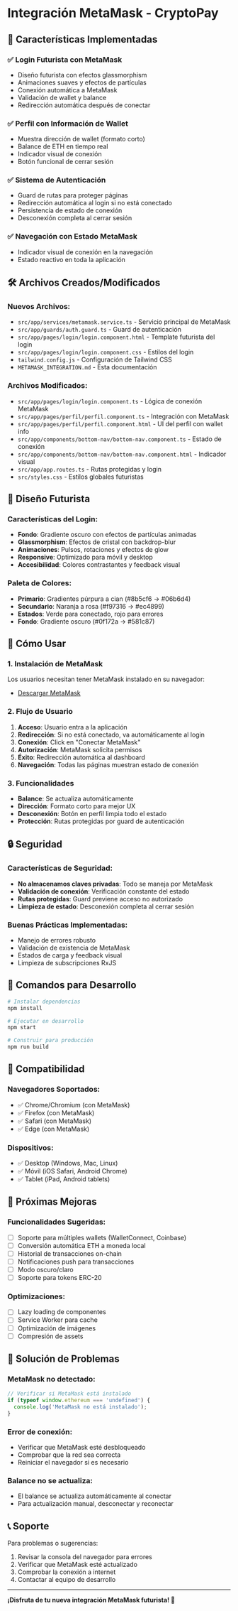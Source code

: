 # Integración MetaMask - CryptoPay

## 🚀 Características Implementadas

### ✅ Login Futurista con MetaMask
- Diseño futurista con efectos glassmorphism
- Animaciones suaves y efectos de partículas
- Conexión automática a MetaMask
- Validación de wallet y balance
- Redirección automática después de conectar

### ✅ Perfil con Información de Wallet
- Muestra dirección de wallet (formato corto)
- Balance de ETH en tiempo real
- Indicador visual de conexión
- Botón funcional de cerrar sesión

### ✅ Sistema de Autenticación
- Guard de rutas para proteger páginas
- Redirección automática al login si no está conectado
- Persistencia de estado de conexión
- Desconexión completa al cerrar sesión

### ✅ Navegación con Estado MetaMask
- Indicador visual de conexión en la navegación
- Estado reactivo en toda la aplicación

## 🛠️ Archivos Creados/Modificados

### Nuevos Archivos:
- `src/app/services/metamask.service.ts` - Servicio principal de MetaMask
- `src/app/guards/auth.guard.ts` - Guard de autenticación
- `src/app/pages/login/login.component.html` - Template futurista del login
- `src/app/pages/login/login.component.css` - Estilos del login
- `tailwind.config.js` - Configuración de Tailwind CSS
- `METAMASK_INTEGRATION.md` - Esta documentación

### Archivos Modificados:
- `src/app/pages/login/login.component.ts` - Lógica de conexión MetaMask
- `src/app/pages/perfil/perfil.component.ts` - Integración con MetaMask
- `src/app/pages/perfil/perfil.component.html` - UI del perfil con wallet info
- `src/app/components/bottom-nav/bottom-nav.component.ts` - Estado de conexión
- `src/app/components/bottom-nav/bottom-nav.component.html` - Indicador visual
- `src/app/app.routes.ts` - Rutas protegidas y login
- `src/styles.css` - Estilos globales futuristas

## 🎨 Diseño Futurista

### Características del Login:
- **Fondo**: Gradiente oscuro con efectos de partículas animadas
- **Glassmorphism**: Efectos de cristal con backdrop-blur
- **Animaciones**: Pulsos, rotaciones y efectos de glow
- **Responsive**: Optimizado para móvil y desktop
- **Accesibilidad**: Colores contrastantes y feedback visual

### Paleta de Colores:
- **Primario**: Gradientes púrpura a cian (#8b5cf6 → #06b6d4)
- **Secundario**: Naranja a rosa (#f97316 → #ec4899)
- **Estados**: Verde para conectado, rojo para errores
- **Fondo**: Gradiente oscuro (#0f172a → #581c87)

## 🔧 Cómo Usar

### 1. Instalación de MetaMask
Los usuarios necesitan tener MetaMask instalado en su navegador:
- [Descargar MetaMask](https://metamask.io/download/)

### 2. Flujo de Usuario
1. **Acceso**: Usuario entra a la aplicación
2. **Redirección**: Si no está conectado, va automáticamente al login
3. **Conexión**: Click en "Conectar MetaMask"
4. **Autorización**: MetaMask solicita permisos
5. **Éxito**: Redirección automática al dashboard
6. **Navegación**: Todas las páginas muestran estado de conexión

### 3. Funcionalidades
- **Balance**: Se actualiza automáticamente
- **Dirección**: Formato corto para mejor UX
- **Desconexión**: Botón en perfil limpia todo el estado
- **Protección**: Rutas protegidas por guard de autenticación

## 🔒 Seguridad

### Características de Seguridad:
- **No almacenamos claves privadas**: Todo se maneja por MetaMask
- **Validación de conexión**: Verificación constante del estado
- **Rutas protegidas**: Guard previene acceso no autorizado
- **Limpieza de estado**: Desconexión completa al cerrar sesión

### Buenas Prácticas Implementadas:
- Manejo de errores robusto
- Validación de existencia de MetaMask
- Estados de carga y feedback visual
- Limpieza de subscripciones RxJS

## 🚀 Comandos para Desarrollo

```bash
# Instalar dependencias
npm install

# Ejecutar en desarrollo
npm start

# Construir para producción
npm run build
```

## 📱 Compatibilidad

### Navegadores Soportados:
- ✅ Chrome/Chromium (con MetaMask)
- ✅ Firefox (con MetaMask)
- ✅ Safari (con MetaMask)
- ✅ Edge (con MetaMask)

### Dispositivos:
- ✅ Desktop (Windows, Mac, Linux)
- ✅ Móvil (iOS Safari, Android Chrome)
- ✅ Tablet (iPad, Android tablets)

## 🎯 Próximas Mejoras

### Funcionalidades Sugeridas:
- [ ] Soporte para múltiples wallets (WalletConnect, Coinbase)
- [ ] Conversión automática ETH a moneda local
- [ ] Historial de transacciones on-chain
- [ ] Notificaciones push para transacciones
- [ ] Modo oscuro/claro
- [ ] Soporte para tokens ERC-20

### Optimizaciones:
- [ ] Lazy loading de componentes
- [ ] Service Worker para cache
- [ ] Optimización de imágenes
- [ ] Compresión de assets

## 🐛 Solución de Problemas

### MetaMask no detectado:
```javascript
// Verificar si MetaMask está instalado
if (typeof window.ethereum === 'undefined') {
  console.log('MetaMask no está instalado');
}
```

### Error de conexión:
- Verificar que MetaMask esté desbloqueado
- Comprobar que la red sea correcta
- Reiniciar el navegador si es necesario

### Balance no se actualiza:
- El balance se actualiza automáticamente al conectar
- Para actualización manual, desconectar y reconectar

## 📞 Soporte

Para problemas o sugerencias:
1. Revisar la consola del navegador para errores
2. Verificar que MetaMask esté actualizado
3. Comprobar la conexión a internet
4. Contactar al equipo de desarrollo

---

**¡Disfruta de tu nueva integración MetaMask futurista! 🚀**
